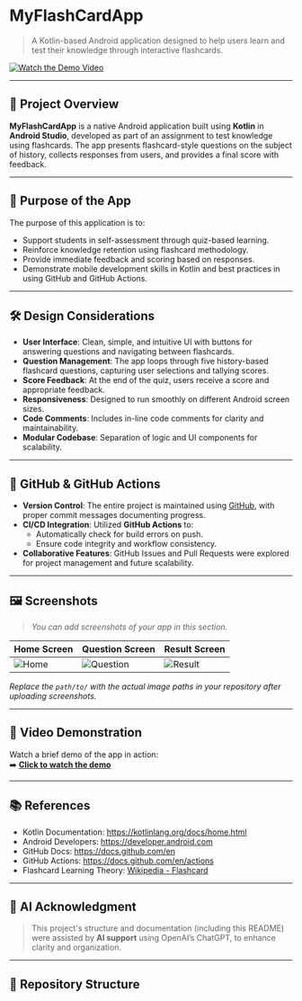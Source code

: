 # MyFlashCardApp

> A Kotlin-based Android application designed to help users learn and test their knowledge through interactive flashcards.

[![Watch the Demo Video](https://img.shields.io/badge/Watch%20Demo-YouTube-red)](https://youtube.com/shorts/xEReXB3EBIk)

---

## 📱 Project Overview

**MyFlashCardApp** is a native Android application built using **Kotlin** in **Android Studio**, developed as part of an assignment to test knowledge using flashcards. The app presents flashcard-style questions on the subject of history, collects responses from users, and provides a final score with feedback.

---

## 🎯 Purpose of the App

The purpose of this application is to:
- Support students in self-assessment through quiz-based learning.
- Reinforce knowledge retention using flashcard methodology.
- Provide immediate feedback and scoring based on responses.
- Demonstrate mobile development skills in Kotlin and best practices in using GitHub and GitHub Actions.

---

## 🛠️ Design Considerations

- **User Interface**: Clean, simple, and intuitive UI with buttons for answering questions and navigating between flashcards.
- **Question Management**: The app loops through five history-based flashcard questions, capturing user selections and tallying scores.
- **Score Feedback**: At the end of the quiz, users receive a score and appropriate feedback.
- **Responsiveness**: Designed to run smoothly on different Android screen sizes.
- **Code Comments**: Includes in-line code comments for clarity and maintainability.
- **Modular Codebase**: Separation of logic and UI components for scalability.

---

## 🧪 GitHub & GitHub Actions

- **Version Control**: The entire project is maintained using [GitHub](https://github.com/Jean-glitch22/MyFlashCardApp), with proper commit messages documenting progress.
- **CI/CD Integration**: Utilized **GitHub Actions** to:
  - Automatically check for build errors on push.
  - Ensure code integrity and workflow consistency.
- **Collaborative Features**: GitHub Issues and Pull Requests were explored for project management and future scalability.

---

## 🖼️ Screenshots

> _You can add screenshots of your app in this section._

| Home Screen | Question Screen | Result Screen |
|-------------|------------------|----------------|
| ![Home](path/to/home_screen.png) | ![Question](path/to/question_screen.png) | ![Result](path/to/result_screen.png) |

_Replace the `path/to/` with the actual image paths in your repository after uploading screenshots._

---

## 🔗 Video Demonstration

Watch a brief demo of the app in action:  
➡️ **[Click to watch the demo](https://youtube.com/shorts/xEReXB3EBIk)**

---

## 📚 References

- Kotlin Documentation: https://kotlinlang.org/docs/home.html  
- Android Developers: https://developer.android.com  
- GitHub Docs: https://docs.github.com/en  
- GitHub Actions: https://docs.github.com/en/actions  
- Flashcard Learning Theory: [Wikipedia - Flashcard](https://en.wikipedia.org/wiki/Flashcard)

---

## 🤖 AI Acknowledgment

> This project's structure and documentation (including this README) were assisted by **AI support** using OpenAI’s ChatGPT, to enhance clarity and organization.

---

## 📂 Repository Structure

